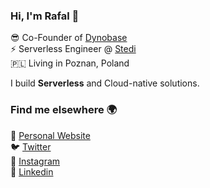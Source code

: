 ### Hi, I'm Rafal  👋

😎 Co-Founder of [Dynobase](https://dynobase.com) <br />
⚡️ Serverless Engineer @ [Stedi](https://stedi.com) <br />
🇵🇱 Living in Poznan, Poland

I build **Serverless** and Cloud-native solutions.

### Find me elsewhere 🌍

🚀 [Personal Website](https://rwilinski.me)  <br />
🐦 [Twitter](https://twitter.com/RafalWilinski)  <br />
📸 [Instagram](https://instagram.com/rwilinski)  <br />
👔 [Linkedin](https://www.linkedin.com/in/rafwilinski/)
